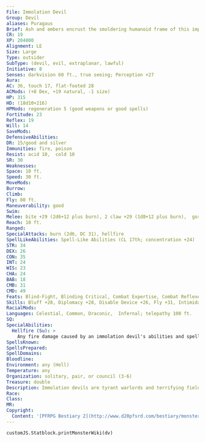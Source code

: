 ```yaml
---
File: Immolation Devil
Group: Devil
aliases: Puragaus
Brief: Ash and embers encrust the smoldering humanoid frame of this imperious, dragon-winged devil.
CR: 19
XP: 204800
Alignment: LE
Size: Large
Type: outsider
SubType: (devil, evil, extraplanar, lawful)
Initiative: 8
Senses: darkvision 60 ft., true seeing; Perception +27
Aura: 
AC: 36, touch 17, flat-footed 28
ACMods: (+8 Dex, +19 natural, -1 size)
HP: 315
HD: (18d10+216)
HPMods: regeneration 5 (good weapons or good spells)
Fortitude: 23
Reflex: 19
Will: 14
SaveMods: 
DefensiveAbilities: 
DR: 15/good and silver
Immunities: fire, poison
Resist: acid 10,  cold 10
SR: 30
Weaknesses: 
Space: 10 ft.
Speed: 30 ft.
MoveMods: 
Burrow: 
Climb: 
Fly: 80 ft.
Maneuverability: good
Swim: 
Melee: bite +29 (2d6+12 plus burn), 2 claw +29 (1d8+12 plus burn),  gore +29 (2d8+12 plus burn), 2 wings +27 (1d8+6)
Reach: 10 ft.
Ranged: 
SpecialAttacks: burn (2d6, DC 31), hellfire
SpellLikeAbilities: Spell-Like Abilities (CL 17th; concentration +24)  Constant-fire shield, true seeing At will-fireball (DC 20), greater teleport (self plus 50 lbs. of objects only), persistent image (DC 22), wall of fire  3/day-dictum (DC 24), firestorm (DC 25), mass charm monster (DC 25)  1/day-summon (level 9, any 2d4 devils of CR 10 or lower, 90%)
STR: 34
DEX: 26
CON: 35
INT: 24
WIS: 23
CHA: 24
BAB: 18
CMB: 31
CMD: 49
Feats: Blind-Fight, Blinding Critical, Combat Expertise, Combat Reflexes, Critical Focus, Iron Will, Multiattack, Power Attack, Stand Still
Skills: Bluff +28, Diplomacy +28, Disable Device +26, Fly +31, Intimidate +28, Knowledge (arcana) + 25, Knowledge (nobility) +25, Knowledge (engineering) +28, Knowledge (planes) +28, Perception +27, Sense Motive +27, Spellcraft +28, Stealth +25
RacialMods: 
Languages: Celestial, Common, Draconic,  Infernal; telepathy 100 ft.
SQ: 
SpecialAbilities:
  Hellfire (Su): >
    Any fire damage caused by an immolation devil's abilities and spells is half fire damage, half unholy damage.
SpellsKnown: 
SpellsPrepared: 
SpellDomains: 
Bloodline: 
Environment: any (Hell)
Temperature: any
Organization: solitary, pair, or council (3-6)
Treasure: double
Description: Immolation devils are tyrant warlords and terrifying field generals among Hell's legions. While many other greater devils manipulate and corrupt subtly and from afar, puragaus surround themselves with lesser diabolical minions, lead interplanar incursions, hold infernal redoubts upon mortal worlds, or strike against any who would defy the will of Hell.  Immolation devils stand just over 10 feet tall, with wingspans nearing 20 feet, and weigh 900 pounds.
Race: 
Class: 
MR: 
Copyright:
  Content: '[PFRPG Bestiary 2](http://www.d20pfsrd.com/bestiary/monster-listings/outsiders/devil/devil-immolation)'
---
```

```dataviewjs
customJS.Statblock.printMonsterWiki(dv)
```
